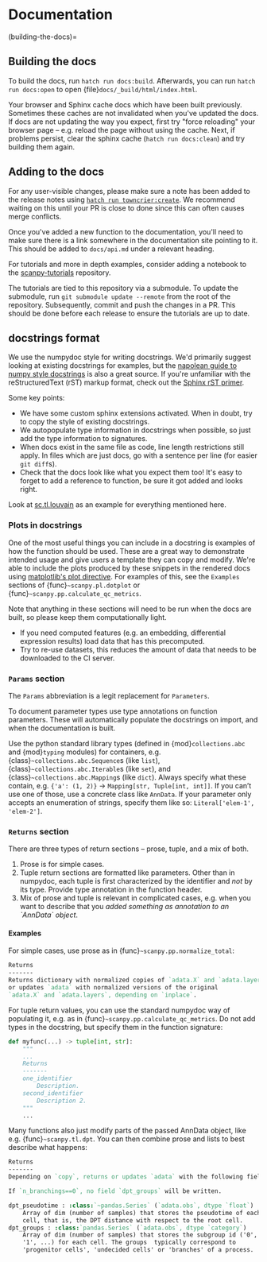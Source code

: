 # Documentation

(building-the-docs)=

## Building the docs

To build the docs, run `hatch run docs:build`.
Afterwards, you can run `hatch run docs:open` to open {file}`docs/_build/html/index.html`.

Your browser and Sphinx cache docs which have been built previously.
Sometimes these caches are not invalidated when you've updated the docs.
If docs are not updating the way you expect, first try "force reloading" your browser page – e.g. reload the page without using the cache.
Next, if problems persist, clear the sphinx cache (`hatch run docs:clean`) and try building them again.

## Adding to the docs

For any user-visible changes, please make sure a note has been added to the release notes using [`hatch run towncrier:create`][towncrier create].
We recommend waiting on this until your PR is close to done since this can often causes merge conflicts.

Once you've added a new function to the documentation, you'll need to make sure there is a link somewhere in the documentation site pointing to it.
This should be added to `docs/api.md` under a relevant heading.

For tutorials and more in depth examples, consider adding a notebook to the [scanpy-tutorials][] repository.

The tutorials are tied to this repository via a submodule.
To update the submodule, run `git submodule update --remote` from the root of the repository.
Subsequently, commit and push the changes in a PR.
This should be done before each release to ensure the tutorials are up to date.

[towncrier create]: https://towncrier.readthedocs.io/en/stable/tutorial.html#creating-news-fragments
[scanpy-tutorials]: https://github.com/scverse/scanpy-tutorials/

## docstrings format

We use the numpydoc style for writing docstrings.
We'd primarily suggest looking at existing docstrings for examples, but the [napolean guide to numpy style docstrings][] is also a great source.
If you're unfamiliar with the reStructuredText (rST) markup format, check out the [Sphinx rST primer][].

Some key points:

- We have some custom sphinx extensions activated. When in doubt, try to copy the style of existing docstrings.
- We autopopulate type information in docstrings when possible, so just add the type information to signatures.
- When docs exist in the same file as code, line length restrictions still apply. In files which are just docs, go with a sentence per line (for easier `git diff`s).
- Check that the docs look like what you expect them too! It's easy to forget to add a reference to function, be sure it got added and looks right.

Look at [sc.tl.louvain](https://github.com/scverse/scanpy/blob/a811fee0ef44fcaecbde0cad6336336bce649484/scanpy/tools/_louvain.py#L22-L90) as an example for everything mentioned here.

[napolean guide to numpy style docstrings]: https://sphinxcontrib-napoleon.readthedocs.io/en/latest/example_numpy.html#example-numpy
[sphinx rst primer]: https://www.sphinx-doc.org/en/master/usage/restructuredtext/basics.html

### Plots in docstrings

One of the most useful things you can include in a docstring is examples of how the function should be used.
These are a great way to demonstrate intended usage and give users a template they can copy and modify.
We're able to include the plots produced by these snippets in the rendered docs using [matplotlib's plot directive][].
For examples of this, see the `Examples` sections of {func}`~scanpy.pl.dotplot` or {func}`~scanpy.pp.calculate_qc_metrics`.

Note that anything in these sections will need to be run when the docs are built, so please keep them computationally light.

- If you need computed features (e.g. an embedding, differential expression results) load data that has this precomputed.
- Try to re-use datasets, this reduces the amount of data that needs to be downloaded to the CI server.

[matplotlib's plot directive]: https://matplotlib.org/devel/plot_directive.html

### `Params` section

The `Params` abbreviation is a legit replacement for `Parameters`.

To document parameter types use type annotations on function parameters.
These will automatically populate the docstrings on import, and when the documentation is built.

Use the python standard library types (defined in {mod}`collections.abc` and {mod}`typing` modules) for containers, e.g.
{class}`~collections.abc.Sequence`s (like `list`),
{class}`~collections.abc.Iterable`s (like `set`), and
{class}`~collections.abc.Mapping`s (like `dict`).
Always specify what these contain, e.g. `{'a': (1, 2)}` → `Mapping[str, Tuple[int, int]]`.
If you can’t use one of those, use a concrete class like `AnnData`.
If your parameter only accepts an enumeration of strings, specify them like so: `Literal['elem-1', 'elem-2']`.

### `Returns` section

There are three types of return sections – prose, tuple, and a mix of both.

1. Prose is for simple cases.
2. Tuple return sections are formatted like parameters. Other than in numpydoc, each tuple is first characterized by the identifier and *not* by its type. Provide type annotation in the function header.
3. Mix of prose and tuple is relevant in complicated cases, e.g. when you want to describe that you *added something as annotation to an \`AnnData\` object*.

#### Examples

For simple cases, use prose as in {func}`~scanpy.pp.normalize_total`:

```rst
Returns
-------
Returns dictionary with normalized copies of `adata.X` and `adata.layers`
or updates `adata` with normalized versions of the original
`adata.X` and `adata.layers`, depending on `inplace`.
```

For tuple return values, you can use the standard numpydoc way of populating it,
e.g. as in {func}`~scanpy.pp.calculate_qc_metrics`.
Do not add types in the docstring, but specify them in the function signature:

```python
def myfunc(...) -> tuple[int, str]:
    """
    ...
    Returns
    -------
    one_identifier
        Description.
    second_identifier
        Description 2.
    """
    ...
```

Many functions also just modify parts of the passed AnnData object, like e.g. {func}`~scanpy.tl.dpt`.
You can then combine prose and lists to best describe what happens:

```rst
Returns
-------
Depending on `copy`, returns or updates `adata` with the following fields.

If `n_branchings==0`, no field `dpt_groups` will be written.

dpt_pseudotime : :class:`~pandas.Series` (`adata.obs`, dtype `float`)
    Array of dim (number of samples) that stores the pseudotime of each
    cell, that is, the DPT distance with respect to the root cell.
dpt_groups : :class:`pandas.Series` (`adata.obs`, dtype `category`)
    Array of dim (number of samples) that stores the subgroup id ('0',
    '1', ...) for each cell. The groups  typically correspond to
    'progenitor cells', 'undecided cells' or 'branches' of a process.
```
